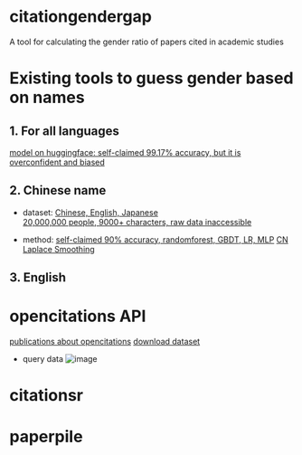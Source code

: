 # citationgendergap
A tool for calculating the gender ratio of papers cited in academic studies

# Existing tools to guess gender based on names
## 1. For all languages  
[model on huggingface: self-claimed 99.17% accuracy, but it is overconfident and biased](https://huggingface.co/datalearningpr/name_to_gender)  
## 2. Chinese name 
- dataset:
  [Chinese, English, Japanese](https://github.com/Carina999/Chinese-Names-Corpus)  
  [20,000,000 people, 9000+ characters, raw data inaccessible](https://github.com/Carina999/ngender/blob/master/ngender/charfreq.csv)  
  
- method:
  [self-claimed 90% accuracy, randomforest, GBDT, LR, MLP](http://blog.csdn.net/u013719780?viewmode=contents)
  [CN](https://blog.csdn.net/Island__lee/article/details/123336752)
  [Laplace Smoothing](https://blog.csdn.net/smile_Shujie/article/details/88757738)
## 3. English


# opencitations API
[publications about opencitations](https://direct.mit.edu/qss/article/1/1/428/15580/OpenCitations-an-infrastructure-organization-for) 
[download dataset](http://opencitations.net/download)

- query data
![image](https://github.com/aaronrkaufman/citationgendergap/assets/89952811/3d4367d2-62b7-4bff-b925-47d00ca5154a)

# citationsr



# paperpile




